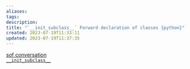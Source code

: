 ```yaml
---
aliases: 
tags: 
description:
title: "`__init_subclass__` Forward declaration of classes {python}"
created: 2023-07-19T11:33:11
updated: 2023-07-19T11:37:35
---
```

[sof conversation](https://stackoverflow.com/questions/4162456/forward-declaration-of-classes)  
[`__init_subclass__`](https://docs.python.org/3/reference/datamodel.html#object.__init_subclass__)

